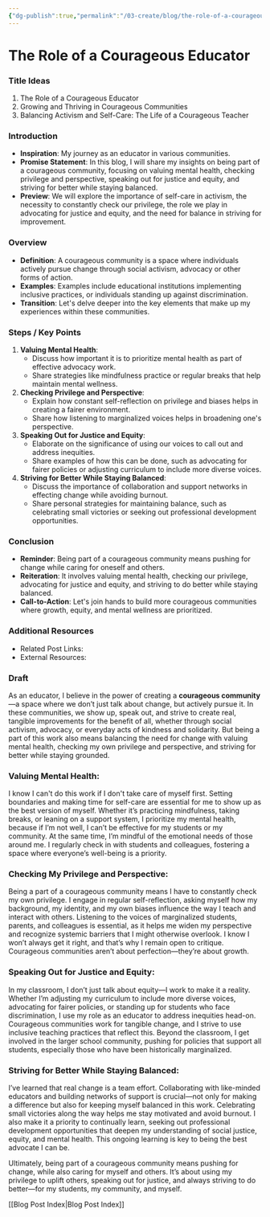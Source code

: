 ```yaml
---
{"dg-publish":true,"permalink":"/03-create/blog/the-role-of-a-courageous-educator/","tags":["courage","education","advocacy","activism"]}
---
```



# The Role of a Courageous Educator

### Title Ideas
1. The Role of a Courageous Educator
2. Growing and Thriving in Courageous Communities
3. Balancing Activism and Self-Care: The Life of a Courageous Teacher

### Introduction

- **Inspiration**: My journey as an educator in various communities.
- **Promise Statement**: In this blog, I will share my insights on being part of a courageous community, focusing on valuing mental health, checking privilege and perspective, speaking out for justice and equity, and striving for better while staying balanced.
- **Preview**: We will explore the importance of self-care in activism, the necessity to constantly check our privilege, the role we play in advocating for justice and equity, and the need for balance in striving for improvement.

### Overview

- **Definition**: A courageous community is a space where individuals actively pursue change through social activism, advocacy or other forms of action.
- **Examples**: Examples include educational institutions implementing inclusive practices, or individuals standing up against discrimination.
- **Transition**: Let's delve deeper into the key elements that make up my experiences within these communities.

### Steps / Key Points

1. **Valuing Mental Health**:
    - Discuss how important it is to prioritize mental health as part of effective advocacy work.
    - Share strategies like mindfulness practice or regular breaks that help maintain mental wellness.
2. **Checking Privilege and Perspective**:
    - Explain how constant self-reflection on privilege and biases helps in creating a fairer environment.
    - Share how listening to marginalized voices helps in broadening one's perspective.
3. **Speaking Out for Justice and Equity**:
    - Elaborate on the significance of using our voices to call out and address inequities.
    - Share examples of how this can be done, such as advocating for fairer policies or adjusting curriculum to include more diverse voices.
4. **Striving for Better While Staying Balanced**:
    - Discuss the importance of collaboration and support networks in effecting change while avoiding burnout.
    - Share personal strategies for maintaining balance, such as celebrating small victories or seeking out professional development opportunities.

### Conclusion

- **Reminder**: Being part of a courageous community means pushing for change while caring for oneself and others. 
- **Reiteration**: It involves valuing mental health, checking our privilege, advocating for justice and equity, and striving to do better while staying balanced.
- **Call-to-Action**: Let's join hands to build more courageous communities where growth, equity, and mental wellness are prioritized.

### Additional Resources

- Related Post Links:
- External Resources:



### Draft 

As an educator, I believe in the power of creating a **courageous community**—a space where we don’t just talk about change, but actively pursue it. In these communities, we show up, speak out, and strive to create real, tangible improvements for the benefit of all, whether through social activism, advocacy, or everyday acts of kindness and solidarity. But being a part of this work also means balancing the need for change with valuing mental health, checking my own privilege and perspective, and striving for better while staying grounded.

### Valuing Mental Health:

I know I can't do this work if I don't take care of myself first. Setting boundaries and making time for self-care are essential for me to show up as the best version of myself. Whether it’s practicing mindfulness, taking breaks, or leaning on a support system, I prioritize my mental health, because if I’m not well, I can’t be effective for my students or my community. At the same time, I’m mindful of the emotional needs of those around me. I regularly check in with students and colleagues, fostering a space where everyone’s well-being is a priority.

### Checking My Privilege and Perspective:

Being a part of a courageous community means I have to constantly check my own privilege. I engage in regular self-reflection, asking myself how my background, my identity, and my own biases influence the way I teach and interact with others. Listening to the voices of marginalized students, parents, and colleagues is essential, as it helps me widen my perspective and recognize systemic barriers that I might otherwise overlook. I know I won’t always get it right, and that’s why I remain open to critique. Courageous communities aren’t about perfection—they’re about growth.

### Speaking Out for Justice and Equity:

In my classroom, I don’t just talk about equity—I work to make it a reality. Whether I’m adjusting my curriculum to include more diverse voices, advocating for fairer policies, or standing up for students who face discrimination, I use my role as an educator to address inequities head-on. Courageous communities work for tangible change, and I strive to use inclusive teaching practices that reflect this. Beyond the classroom, I get involved in the larger school community, pushing for policies that support all students, especially those who have been historically marginalized.

### Striving for Better While Staying Balanced:

I’ve learned that real change is a team effort. Collaborating with like-minded educators and building networks of support is crucial—not only for making a difference but also for keeping myself balanced in this work. Celebrating small victories along the way helps me stay motivated and avoid burnout. I also make it a priority to continually learn, seeking out professional development opportunities that deepen my understanding of social justice, equity, and mental health. This ongoing learning is key to being the best advocate I can be.

Ultimately, being part of a courageous community means pushing for change, while also caring for myself and others. It’s about using my privilege to uplift others, speaking out for justice, and always striving to do better—for my students, my community, and myself.


[[Blog Post Index\|Blog Post Index]]